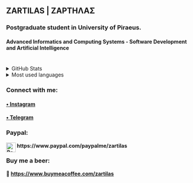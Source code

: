 ## ZARTILAS | ΖΑΡΤΗΛΑΣ
### Postgraduate student in University of Piraeus.
#### Advanced Informatics and Computing Systems - Software Development and Αrtificial Intelligence
#
<!DOCTYPE html>
<html>
<head>
 <meta name="viewport" content="width=device-width, initial-scale=1">
</div> 

<body>
<details>
  <summary>GitHub Stats</summary>

![Stats](https://github-readme-stats.vercel.app/api?username=zartilas&theme=midnight-purple&show_icons=true)

</details>

<details>
  <summary>Most used languages </summary>

  ![Top Langs](https://github-readme-stats.vercel.app/api/top-langs/?username=zartilas&langs_count=8)

</details>

<h3 align="left">Connect with me:</h3>
<p align="left">
 
<a href="https://instagram.com/zartilas" target="blank"><h4> • Instagram <h4/></a>
  
<a href="https://t.me/zartilas" target="blank"><h4> • Telegram <h4/></a>
    
</p>
 
### Paypal:

 <img align="left" alt="Paypal" width="26px" src="https://user-images.githubusercontent.com/96727508/147514185-8011c042-f938-4536-ae05-80857764dbb2.png" />
https://www.paypal.com/paypalme/zartilas 
 
### Buy me a beer:

 <img>🍺 </img> 
 https://www.buymeacoffee.com/zartilas
</body>
</html>
